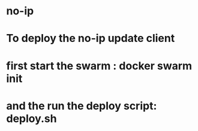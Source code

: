 # no-ip


# To deploy the no-ip update client
# first start the swarm : docker swarm init
# and the run the deploy script: deploy.sh
